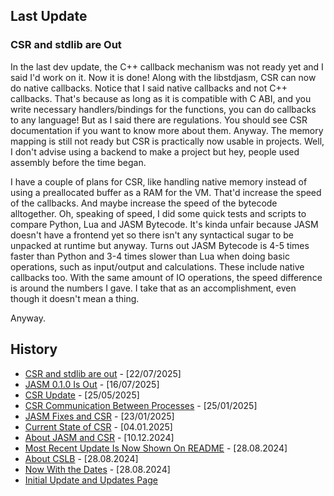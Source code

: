 ## Last Update

### CSR and stdlib are Out

In the last dev update, the C++ callback mechanism was not ready yet and I said I'd work on it.
Now it is done! Along with the libstdjasm, CSR can now do native callbacks. Notice that I said
native callbacks and not C++ callbacks. That's because as long as it is compatible with
C ABI, and you write necessary handlers/bindings for the functions, you can do callbacks
to any language! But as I said there are regulations. You should see CSR documentation if you
want to know more about them. Anyway. The memory mapping is still not ready but CSR is practically
now usable in projects. Well, I don't advise using a backend to make a project but hey, people used
assembly before the time began.

I have a couple of plans for CSR, like handling native memory instead of using a preallocated buffer
as a RAM for the VM. That'd increase the speed of the callbacks. And maybe increase the speed of the
bytecode alltogether. Oh, speaking of speed, I did some quick tests and scripts to compare Python, Lua
and JASM Bytecode. It's kinda unfair because JASM doesn't have a frontend yet so there isn't any 
syntactical sugar to be unpacked at runtime but anyway. Turns out JASM Bytecode is 4-5 times faster
than Python and 3-4 times slower than Lua when doing basic operations, such as input/output and
calculations. These include native callbacks too. With the same amount of IO operations, the
speed difference is around the numbers I gave. I take that as an accomplishment, even though it doesn't
mean a thing.

Anyway.

## History

- [CSR and stdlib are out](https://github.com/ysufender/ysufender/blob/master/updates/CSR_and_stdlib_are_out.md) - [22/07/2025]
- [JASM 0.1.0 Is Out](https://github.com/ysufender/ysufender/blob/master/updates/JASM_0_1_0_Is_Out.md) - [16/07/2025]
- [CSR Update](https://github.com/ysufender/ysufender/blob/master/updates/CSR_Update.md) - [25/05/2025]
- [CSR Communication Between Processes](https://github.com/ysufender/ysufender/blob/master/updates/CSR_Communication_Between_Processes.md) - [25/01/2025]
- [JASM Fixes and CSR](https://github.com/ysufender/ysufender/blob/master/updates/JASM_Fixes_and_CSR.md) - [23/01/2025]
- [Current State of CSR](https://github.com/ysufender/ysufender/blob/master/updates/Current_State_of_CSR.md) - [04.01.2025]
- [About JASM and CSR](https://github.com/ysufender/ysufender/blob/master/updates/About_JASM_and_CSR.md) - [10.12.2024]
- [Most Recent Update Is Now Shown On README](https://github.com/ysufender/ysufender/blob/master/updates/Most_Recent_Update_Is_Now_Shown_On_README.md) - [28.08.2024]
- [About CSLB](https://github.com/ysufender/ysufender/blob/master/updates/About_CSLB.md) - [28.08.2024]
- [Now With the Dates](https://github.com/ysufender/ysufender/blob/master/updates/Now_With_the_Dates.md) - [28.08.2024]
- [Initial Update and Updates Page](https://github.com/ysufender/ysufender/blob/master/updates/Initial_Update_and_Updates_Page.md)
